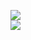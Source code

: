 [![](https://img.shields.io/badge/Made%20With-Github%20Spray-lightgrey.svg?style=for-the-badge&logo=github)](https://github.com/Annihil/github-spray#7150)  
[![](https://i.imgur.com/2DrTn0Z.gif)](https://github.com/Annihil/github-spray)